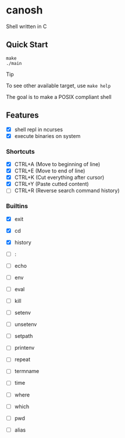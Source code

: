 # canosh
Shell written in C

## Quick Start

```
make
./main
```

> [!TIP]
> To see other available target, use `make help`


The goal is to make a POSIX compliant shell

## Features

- [x] shell repl in ncurses
- [x] execute binaries on system
### Shortcuts
- [x] CTRL+A (Move to beginning of line)
- [x] CTRL+E (Move to end of line)
- [x] CTRL+K (Cut everything after cursor)
- [x] CTRL+Y (Paste cutted content)
- [ ] CTRL+R (Reverse search command history)
### Builtins
- [x] exit
- [x] cd
- [x] history
- [ ] :
- [ ] echo
- [ ] env
- [ ] eval
- [ ] kill
- [ ] setenv
- [ ] unsetenv
- [ ] setpath
- [ ] printenv
- [ ] repeat
- [ ] termname
- [ ] time
- [ ] where
- [ ] which
- [ ] pwd
- [ ] alias

